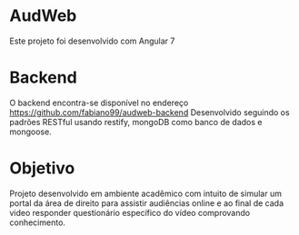 # AudWeb

Este projeto foi desenvolvido com Angular 7

# Backend
O backend encontra-se disponível no endereço https://github.com/fabiano99/audweb-backend
Desenvolvido seguindo os padrões RESTful usando restify, mongoDB como banco de dados e mongoose.

# Objetivo
Projeto desenvolvido em ambiente acadêmico com intuito de simular um portal da área de direito para assistir audiências online e ao final de cada video responder questionário específico do vídeo comprovando conhecimento.
